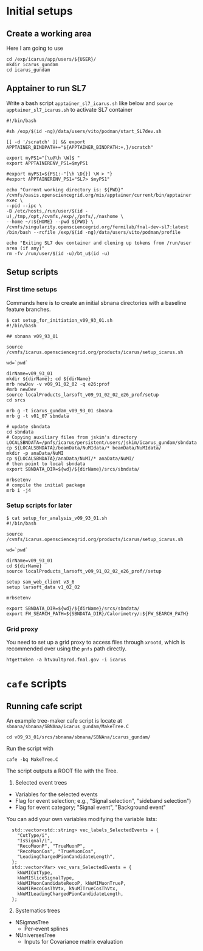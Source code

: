 # Initial setups

## Create a working area

Here I am going to use
```
cd /exp/icarus/app/users/${USER}/
mkdir icarus_gundam
cd icarus_gundam
```

## Apptainer to run SL7

Write a bash script `apptainer_sl7_icarus.sh` like below and `source apptainer_sl7_icarus.sh` to activate SL7 container

```
#!/bin/bash

#sh /exp/$(id -ng)/data/users/vito/podman/start_SL7dev.sh

[[ -d '/scratch' ]] && export APPTAINER_BINDPATH+="${APPTAINER_BINDPATH:+,}/scratch"

export myPS1="[\u@\h \W]$ "
export APPTAINERENV_PS1=$myPS1

#export myPS1=${PS1:-"[\h \D{}] \W > "}
#export APPTAINERENV_PS1="SL7> $myPS1"

echo "Current working directory is: ${PWD}"
/cvmfs/oasis.opensciencegrid.org/mis/apptainer/current/bin/apptainer exec \
--pid --ipc \
-B /etc/hosts,/run/user/$(id -u),/tmp,/opt,/cvmfs,/exp/,/pnfs/,/nashome \
--home ~/:${HOME} --pwd ${PWD} \
/cvmfs/singularity.opensciencegrid.org/fermilab/fnal-dev-sl7:latest /bin/bash --rcfile /exp/$(id -ng)/data/users/vito/podman/profile

echo "Exiting SL7 dev container and clening up tokens from /run/user area (if any)"
rm -fv /run/user/$(id -u)/bt_u$(id -u)
```

## Setup scripts

### First time setups

Commands here is to create an initial sbnana directories with a baseline feature branches.

```
$ cat setup_for_initiation_v09_93_01.sh 
#!/bin/bash

## sbnana v09_93_01

source /cvmfs/icarus.opensciencegrid.org/products/icarus/setup_icarus.sh

wd=`pwd`

dirName=v09_93_01
mkdir ${dirName}; cd ${dirName}
mrb newDev -v v09_91_02_02 -q e26:prof
#mrb newDev
source localProducts_larsoft_v09_91_02_02_e26_prof/setup
cd srcs

mrb g -t icarus_gundam_v09_93_01 sbnana
mrb g -t v01_07 sbndata

# update sbndata
cd sbndata
# Copying auxiliary files from jskim's directory
LOCALSBNDATA=/pnfs/icarus/persistent/users/jskim/icarus_gundam/sbndata
cp ${LOCALSBNDATA}/beamData/NuMIdata/* beamData/NuMIdata/
mkdir -p anaData/NuMI
cp ${LOCALSBNDATA}/anaData/NuMI/* anaData/NuMI/
# then point to local sbndata
export SBNDATA_DIR=${wd}/${dirName}/srcs/sbndata/

mrbsetenv
# compile the initial package
mrb i -j4
```

### Setup scripts for later

```
$ cat setup_for_analysis_v09_93_01.sh 
#!/bin/bash

source /cvmfs/icarus.opensciencegrid.org/products/icarus/setup_icarus.sh

wd=`pwd`

dirName=v09_93_01
cd ${dirName}
source localProducts_larsoft_v09_91_02_02_e26_prof//setup

setup sam_web_client v3_6
setup larsoft_data v1_02_02

mrbsetenv

export SBNDATA_DIR=${wd}/${dirName}/srcs/sbndata/
export FW_SEARCH_PATH=${SBNDATA_DIR}/Calorimetry/:${FW_SEARCH_PATH}
```

### Grid proxy

You need to set up a grid proxy to access files through `xrootd`, which is recommended over using the `pnfs` path directly.

```
htgettoken -a htvaultprod.fnal.gov -i icarus
```

# `cafe` scripts

## Running cafe script

An example tree-maker cafe script is locate at `sbnana/sbnana/SBNAna/icarus_gundam/MakeTree.C`


```
cd v09_93_01/srcs/sbnana/sbnana/SBNAna/icarus_gundam/
```

Run the script with

```
cafe -bq MakeTree.C
```

The script outputs a ROOT file with the Tree.

1. Selected event trees

  - Variables for the selected events
  - Flag for event selection; e.g., "Signal selection", "sideband selection")
  - Flag for event category; "Signal event", "Background event"

You can add your own variables modifying the variable lists:

```
  std::vector<std::string> vec_labels_SelectedEvents = {
    "CutType/i",
    "IsSignal/i",
    "RecoMuonP", "TrueMuonP",
    "RecoMuonCos", "TrueMuonCos",
    "LeadingChargedPionCandidateLength",
  };
  std::vector<Var> vec_vars_SelectedEvents = {
    kNuMICutType,
    kNuMISliceSignalType,
    kNuMIMuonCandidateRecoP, kNuMIMuonTrueP,
    kNuMIRecoCosThVtx, kNuMITrueCosThVtx,
    kNuMILeadingChargedPionCandidateLength,
  };
```

2. Systematics trees

  - NSigmasTree
     - Per-event splines
  - NUniversesTree
     - Inputs for Covariance matrix evaluation

